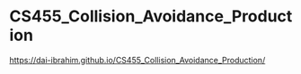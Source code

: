 # CS455_Collision_Avoidance_Production
https://dai-ibrahim.github.io/CS455_Collision_Avoidance_Production/
